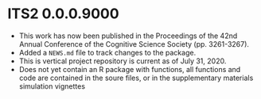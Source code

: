 # ITS2 0.0.0.9000

* This work has now been published in the Proceedings of the 42nd Annual Conference of the Cognitive Science Society (pp. 3261-3267).
* Added a `NEWS.md` file to track changes to the package.
* This is vertical project repository is current as of July 31, 2020.
* Does not yet contain an R package with functions, all functions and code are contained in the soure files, or in the supplementary materials simulation vignettes

